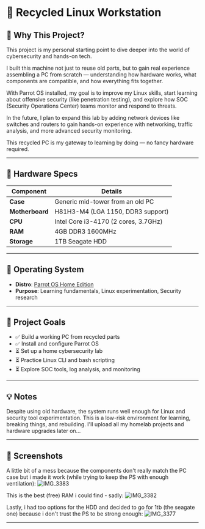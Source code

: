 # 🧰 Recycled Linux Workstation

## 🔐 Why This Project?

This project is my personal starting point to dive deeper into the world of cybersecurity and hands-on tech.

I built this machine not just to reuse old parts, but to gain real experience assembling a PC from scratch — understanding how hardware works, what components are compatible, and how everything fits together.

With Parrot OS installed, my goal is to improve my Linux skills, start learning about offensive security (like penetration testing), and explore how SOC (Security Operations Center) teams monitor and respond to threats.

In the future, I plan to expand this lab by adding network devices like switches and routers to gain hands-on experience with networking, traffic analysis, and more advanced security monitoring.

This recycled PC is my gateway to learning by doing — no fancy hardware required.

---

## 🧱 Hardware Specs

| Component         | Details                                |
|------------------|----------------------------------------|
| **Case**         | Generic mid-tower from an old PC       |
| **Motherboard**  | H81H3-M4 (LGA 1150, DDR3 support)       |
| **CPU**          | Intel Core i3-4170 (2 cores, 3.7GHz)    |
| **RAM**          | 4GB DDR3 1600MHz                        |
| **Storage**      | 1TB Seagate HDD                         |

---

## 🐧 Operating System

- **Distro**: [Parrot OS Home Edition](https://www.parrotsec.org/)
- **Purpose**: Learning fundamentals, Linux experimentation, Security research

---

## 🎯 Project Goals

- ✅ Build a working PC from recycled parts  
- ✅ Install and configure Parrot OS  
- ⏳ Set up a home cybersecurity lab  
- ⏳ Practice Linux CLI and bash scripting  
- ⏳ Explore SOC tools, log analysis, and monitoring  

---

## 💡 Notes

Despite using old hardware, the system runs well enough for Linux and security tool experimentation. This is a low-risk environment for learning, breaking things, and rebuilding.
I'll upload all my homelab projects and hardware upgrades later on...

---

## 📸 Screenshots
A little bit of a mess because the components don't really match the PC case but i made it work (while trying to keep the PS with enough ventilation):
![IMG_3383](https://github.com/user-attachments/assets/cbb1e6b2-3450-4d7e-97d7-e2660eebe96c)

This is the best (free) RAM i could find - sadly:
![IMG_3382](https://github.com/user-attachments/assets/7e49d9d9-8d95-42f0-8c2e-325efb8f8363)


Lastly, i had too options for the HDD and decided to go for 1tb (the seagate one) because i don't trust the PS to be strong enough:
![IMG_3377](https://github.com/user-attachments/assets/bb30fd4f-f547-4681-95d5-15482a1d7e0a)


---


